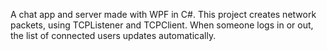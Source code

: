 A chat app and server made with WPF in C#. 
This project creates network packets, using TCPListener and TCPClient.
When someone logs in or out, the list of connected users updates automatically.
